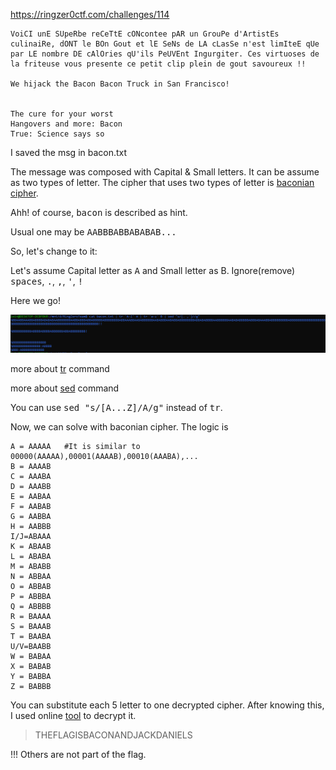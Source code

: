 https://ringzer0ctf.com/challenges/114

```
VoiCI unE SUpeRbe reCeTtE cONcontee pAR un GrouPe d'ArtistEs culinaiRe, dONT le BOn Gout et lE SeNs de LA cLasSe n'est limIteE qUe par LE nombre DE cAlOries qU'ils PeUVEnt Ingurgiter. Ces virtuoses de la friteuse vous presente ce petit clip plein de gout savoureux !!

We hijack the Bacon Bacon Truck in San Francisco!


The cure for your worst
Hangovers and more: Bacon
True: Science says so
```
I saved the msg in bacon.txt

The message was composed with Capital & Small letters. It can be assume as two types of letter. The cipher that uses two types of letter is [baconian cipher](http://practicalcryptography.com/ciphers/baconian-cipher/).

Ahh! of course, <tt>bacon</tt> is described as hint.

Usual one may be <tt>AABBBABBABABAB...</tt>

So, let's change to it:

Let's assume Capital letter as <tt>A</tt> and Small letter as </tt>B</tt>. Ignore(remove) <tt>spaces</tt>, <tt>.</tt>, <tt>,</tt>, <tt>'</tt>, <tt>!</tt>

Here we go!

![bacon](Resources/Bacon.png)

more about [tr](https://www.geeksforgeeks.org/tr-command-in-unix-linux-with-examples/) command

more about [sed](https://www.geeksforgeeks.org/sed-command-in-linux-unix-with-examples/) command

You can use <tt>sed "s/[A...Z]/A/g"</tt> instead of <tt>tr</tt>.

Now, we can solve with baconian cipher. The logic is
```
A = AAAAA   #It is similar to 00000(AAAAA),00001(AAAAB),00010(AAABA),...
B = AAAAB
C = AAABA
D = AAABB
E = AABAA
F = AABAB
G = AABBA
H = AABBB
I/J=ABAAA
K = ABAAB
L = ABABA
M = ABABB
N = ABBAA
O = ABBAB
P = ABBBA
Q = ABBBB
R = BAAAA
S = BAAAB
T = BAABA
U/V=BAABB
W = BABAA
X = BABAB
Y = BABBA
Z = BABBB
```

You can substitute each 5 letter to one decrypted cipher.
After knowing this, I used online [tool](https://www.dcode.fr/bacon-cipher) to decrypt it.

>THEFLAGISBACONANDJACKDANIELS

!!! Others are not part of the flag.
